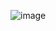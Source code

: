 ![image](https://github.com/N0mbreP/Pastiseria/assets/109170634/a0f6d4cd-b8c0-4ba3-a235-9f8e063afa04)
